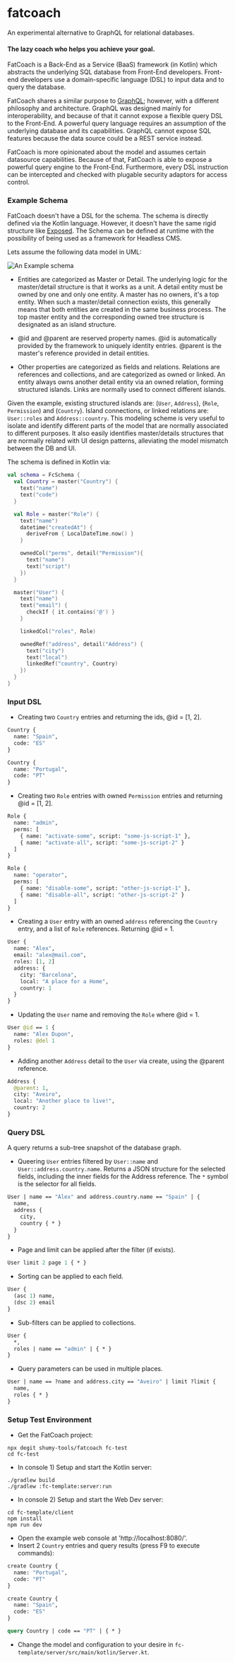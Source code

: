 # fatcoach
An experimental alternative to GraphQL for relational databases.

#### The lazy coach who helps you achieve your goal.
FatCoach is a Back-End as a Service (BaaS) framework (in Kotlin) which abstracts the underlying SQL database from Front-End developers.
Front-end developers use a domain-specific language (DSL) to input data and to query the database. 

FatCoach shares a similar purpose to [GraphQL](https://graphql.org); however, with a different philosophy and architecture. GraphQL was designed mainly for interoperability, and because of that it cannot expose a flexible query DSL to the Front-End. A powerful query language requires an assumption of the underlying database and its capabilities. GraphQL cannot expose SQL features because the data source could be a REST service instead.  

FatCoach is more opinionated about the model and assumes certain datasource capabilities. Because of that, FatCoach is able to expose a powerful query engine to the Front-End. Furthermore, every DSL instruction can be intercepted and checked with plugable security adaptors for access control.

### Example Schema
FatCoach doesn't have a DSL for the schema. The schema is directly defined via the Kotlin language. However, it doesn't have the same rigid structure like [Exposed](https://github.com/JetBrains/Exposed). The Schema can be defined at runtime with the possibility of being used as a framework for Headless CMS.

Lets assume the following data model in UML:

![An Example schema](./docs/Test.png)

* Entities are categorized as Master or Detail. The underlying logic for the master/detail structure is that it works as a unit. A detail entity must be owned by one and only one entity. A master has no owners, it's a top entity. When such a master/detail connection exists, this generally means that both entities are created in the same business process. The top master entity and the corresponding owned tree structure is designated as an island structure. 

* @id and @parent are reserved property names. @id is automatically provided by the framework to uniquely identity entries. @parent is the master's reference provided in detail entities.

* Other properties are categorized as fields and relations. Relations are references and collections, and are categorized as owned or linked. An entity always owns another detail entity via an owned relation, forming structured islands. Links are normally used to connect different islands.     

Given the example, existing structured islands are: (```User```, ```Address```), (```Role```, ```Permission```) and (```Country```). Island connections, or linked relations are: ```User::roles``` and ```Address::country```.
This modeling scheme is very useful to isolate and identify different parts of the model that are normally associated to different purposes. It also easily identifies master/details structures that are normally related with UI design patterns, alleviating the model mismatch between the DB and UI.

The schema is defined in Kotlin via:
```kotlin
val schema = FcSchema {
  val Country = master("Country") {
    text("name")
    text("code")
  }

  val Role = master("Role") {
    text("name")
    datetime("createdAt") {
      deriveFrom { LocalDateTime.now() }
    }

    ownedCol("perms", detail("Permission"){
      text("name")
      text("script")
    })
  }

  master("User") {
    text("name")
    text("email") {
      checkIf { it.contains('@') }
    }

    linkedCol("roles", Role)

    ownedRef("address", detail("Address") {
      text("city")
      text("local")
      linkedRef("country", Country)
    })
  }
}
```

### Input DSL
* Creating two ```Country``` entries and returning the ids, @id = [1, 2].
```graphql
Country {
  name: "Spain",
  code: "ES"
}

Country {
  name: "Portugal",
  code: "PT"
}
```

* Creating two ```Role``` entries with owned ```Permission``` entries and returning @id = [1, 2].
```graphql
Role {
  name: "admin",
  perms: [
    { name: "activate-some", script: "some-js-script-1" },
    { name: "activate-all", script: "some-js-script-2" }
  ]
}

Role {
  name: "operator",
  perms: [
    { name: "disable-some", script: "other-js-script-1" },
    { name: "disable-all", script: "other-js-script-2" }
  ]
}
```

* Creating a ```User``` entry with an owned ```address``` referencing the ```Country``` entry, and a list of ```Role``` references. Returning @id = 1.
```graphql
User {
  name: "Alex",
  email: "alex@mail.com",
  roles: [1, 2]
  address: {
    city: "Barcelona",
    local: "A place for a Home",
    country: 1
  }
}
```

* Updating the ```User``` name and removing the ```Role``` where @id = 1.
```graphql
User @id == 1 {
  name: "Alex Dupon",
  roles: @del 1
}
```

* Adding another ```Address``` detail to the ```User``` via create, using the @parent reference.
```graphql
Address {
  @parent: 1,
  city: "Aveiro",
  local: "Another place to live!",
  country: 2
}
```

### Query DSL
A query returns a sub-tree snapshot of the database graph. 

* Queering ```User``` entries filtered by ```User::name``` and ```User::address.country.name```. Returns a JSON structure for the selected fields, including the inner fields for the Address reference. The ```*``` symbol is the selector for all fields. 
```graphql
User | name == "Alex" and address.country.name == "Spain" | {
  name,
  address {
    city,
    country { * }
  }
}
```

* Page and limit can be applied after the filter (if exists).
```graphql
User limit 2 page 1 { * }
```

* Sorting can be applied to each field.
```graphql
User {
  (asc 1) name,
  (dsc 2) email
}
```

* Sub-filters can be applied to collections.
```graphql
User {
  *,
  roles | name == "admin" | { * }
}
```

* Query parameters can be used in multiple places.
```graphql
User | name == ?name and address.city == "Aveiro" | limit ?limit {
  name,
  roles { * }
}
```

### Setup Test Environment
* Get the FatCoach project:
```
npx degit shumy-tools/fatcoach fc-test
cd fc-test
```

* In console 1) Setup and start the Kotlin server:
```
./gradlew build
./gradlew :fc-template:server:run
```

* In console 2) Setup and start the Web Dev server:
```
cd fc-template/client
npm install
npm run dev
```

* Open the example web console at 'http://localhost:8080/'.
* Insert 2 ```Country``` entries and query results (press F9 to execute commands):
```graphql
create Country {
  name: "Portugal",
  code: "PT"
}
```

```graphql
create Country {
  name: "Spain",
  code: "ES"
}
```

```graphql
query Country | code == "PT" | { * }
```

* Change the model and configuration to your desire in ```fc-template/server/src/main/kotlin/Server.kt```.

